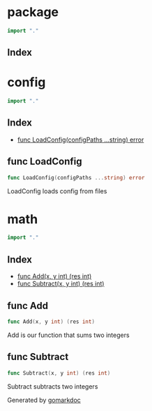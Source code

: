 <!-- Code generated by gomarkdoc. DO NOT EDIT -->

# package

```go
import "."
```

## Index



# config

```go
import "."
```

## Index

- [func LoadConfig(configPaths ...string) error](<#func-loadconfig>)


## func LoadConfig

```go
func LoadConfig(configPaths ...string) error
```

LoadConfig loads config from files

# math

```go
import "."
```

## Index

- [func Add(x, y int) (res int)](<#func-add>)
- [func Subtract(x, y int) (res int)](<#func-subtract>)


## func Add

```go
func Add(x, y int) (res int)
```

Add is our function that sums two integers

## func Subtract

```go
func Subtract(x, y int) (res int)
```

Subtract subtracts two integers



Generated by [gomarkdoc](<https://github.com/princjef/gomarkdoc>)

